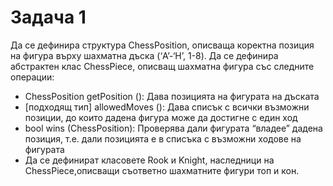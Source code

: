 # **Задача 1**
Да се дефинира структура ChessPosition, описваща коректна позиция на фигура върху шахматна дъска (‘A’-‘H’, 1-8). Да се дефинира абстрактен клас ChessPiece, описващ шахматна фигура със
следните операции:
* ChessPosition getPosition (): Дава позицията на фигурата на дъската
* [подходящ тип] allowedMoves (): Дава списък с всички възможни позиции, до които дадена фигура може да достигне с един ход
* bool wins (ChessPosition): Проверява дали фигурата “владее” дадена позиция, т.е. дали позицията е в списъка с възможни ходове на фигурата
* Да се дефинират класовете Rook и Knight, наследници на ChessPiece,описващи съответно шахматните фигури топ и кон.
